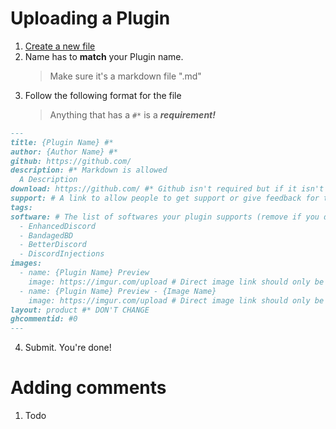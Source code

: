 # Uploading a Plugin

1. [Create a new file](https://github.com/MrRobotjs/BetterDocs/new/gh-pages/_Plugins)
2. Name has to **match** your Plugin name. 
    > Make sure it's a markdown file ".md"
3. Follow the following format for the file
    > Anything that has a ```#*``` is a ***requirement!***
```md
---
title: {Plugin Name} #*
author: {Author Name} #*
github: https://github.com/
description: #* Markdown is allowed
  A Description
download: https://github.com/ #* Github isn't required but if it isn't used then further inspection will happen
support: # A link to allow people to get support or give feedback for the Plugin
tags:
software: # The list of softwares your plugin supports (remove if you don't support it)
  - EnhancedDiscord
  - BandagedBD
  - BetterDiscord
  - DiscordInjections
images:
  - name: {Plugin Name} Preview
    image: https://imgur.com/upload # Direct image link should only be used here. Imgur isn't required but if it isn't used then further inspection will happen
  - name: {Plugin Name} Preview - {Image Name}
    image: https://imgur.com/upload # Direct image link should only be used here. Imgur isn't required but if it isn't used then further inspection will happen
layout: product #* DON'T CHANGE
ghcommentid: #0
---
```
  4. Submit. You're done!

# Adding comments

  1. Todo
